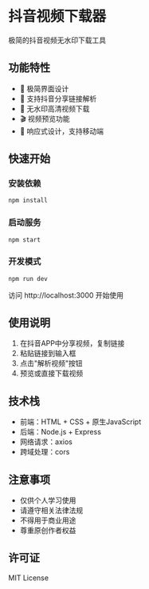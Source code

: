 # 抖音视频下载器

极简的抖音视频无水印下载工具

## 功能特性

- 🎯 极简界面设计
- 📱 支持抖音分享链接解析
- 🚫 无水印高清视频下载
- 🎬 视频预览功能
- 📱 响应式设计，支持移动端

## 快速开始

### 安装依赖
```bash
npm install
```

### 启动服务
```bash
npm start
```

### 开发模式
```bash
npm run dev
```

访问 http://localhost:3000 开始使用

## 使用说明

1. 在抖音APP中分享视频，复制链接
2. 粘贴链接到输入框
3. 点击"解析视频"按钮
4. 预览或直接下载视频

## 技术栈

- 前端：HTML + CSS + 原生JavaScript
- 后端：Node.js + Express
- 网络请求：axios
- 跨域处理：cors

## 注意事项

- 仅供个人学习使用
- 请遵守相关法律法规
- 不得用于商业用途
- 尊重原创作者权益

## 许可证

MIT License